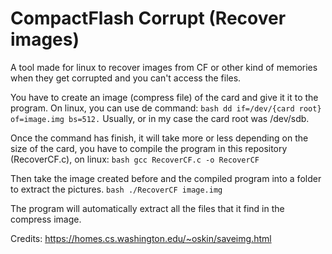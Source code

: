 # CompactFlash Corrupt (Recover images)

A tool made for linux to recover images from CF or other kind of memories when they get corrupted and you can't access the files.

You have to create an image (compress file) of the card and give it it to the program.
On linux, you can use de command: ```bash dd if=/dev/{card root} of=image.img bs=512.```
Usually, or in my case the card root was /dev/sdb.

Once the command has finish, it will take more or less depending on the size of the card, you have to compile the program in this repository (RecoverCF.c),
on linux: ```bash gcc RecoverCF.c -o RecoverCF```

Then take the image created before and the compiled program into a folder to extract the pictures.
```bash ./RecoverCF image.img```

The program will automatically extract all the files that it find in the compress image.

Credits: https://homes.cs.washington.edu/~oskin/saveimg.html
